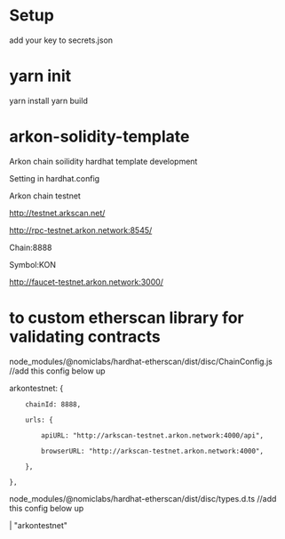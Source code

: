 # Setup
add your key to secrets.json
# yarn init
yarn install
yarn build

# arkon-solidity-template
Arkon chain soilidity hardhat template development 

Setting in hardhat.config

Arkon chain testnet

http://testnet.arkscan.net/

http://rpc-testnet.arkon.network:8545/

Chain:8888

Symbol:KON

http://faucet-testnet.arkon.network:3000/



# to custom etherscan library for validating contracts

node_modules/@nomiclabs/hardhat-etherscan/dist/disc/ChainConfig.js
//add this config below up

arkontestnet: {

        chainId: 8888,
        
        urls: {
        
            apiURL: "http://arkscan-testnet.arkon.network:4000/api",
            
            browserURL: "http://arkscan-testnet.arkon.network:4000",
            
        },
        
    },
    
    
 node_modules/@nomiclabs/hardhat-etherscan/dist/disc/types.d.ts
//add this config below up

 | "arkontestnet"
    
 
